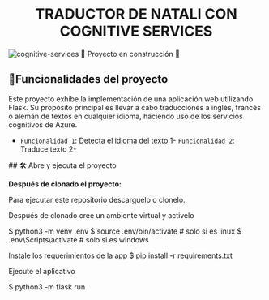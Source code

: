 <h1 align="center">  TRADUCTOR DE NATALI CON COGNITIVE SERVICES</h1>

![cognitive-services](https://github.com/natavelandia/basicTranslate/assets/39436355/5f5e5a8b-e816-4eee-84df-4ddd3cd057bd)
:construction: Proyecto en construcción :construction:
## :hammer:Funcionalidades del proyecto
Este proyecto exhibe la implementación de una aplicación web utilizando Flask. Su propósito principal es llevar a cabo traducciones a inglés, francés o alemán de textos en cualquier idioma, haciendo uso de los servicios cognitivos de Azure.

- `Funcionalidad 1`: Detecta el idioma del texto 1- `Funcionalidad 2`: Traduce texto 2-



\## 🛠️ Abre y ejecuta el proyecto

**Después de clonado el proyecto:**

Para ejecutar este repositorio descarguelo o clonelo.

Después de clonado cree un ambiente virtual y activelo

$ python3 -m venv .env
$ source .env/bin/activate # solo si es linux
$ .env\Scripts\activate # solo si es windows

Instale los requerimientos de la app
$ pip install -r requirements.txt

Ejecute el aplicativo

$ python3 -m flask run
 
